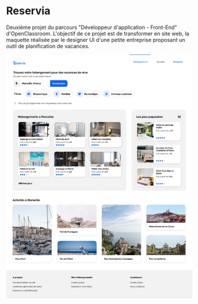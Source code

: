 # Reservia
Deuxième projet du parcours "Développeur d'application - Front-End" d'OpenClassroom. L'objectif de ce projet est de transformer en site web, la maquette réalisée par le designer UI d'une petite entreprise proposant un outil de planification de vacances.

![visuel maquette Reservia](./Img/mockup/Desktop.png)
